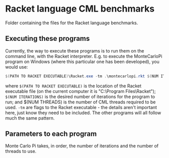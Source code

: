 # Racket language CML benchmarks

Folder containing the files for the Racket language benchmarks.

## Executing these programs

Currently, the way to execute these programs is to run them on the command line, with the Racket interpreter.  E.g. to execute the MonteCarloPi program on Windows (where this particular one has been developed), you would use:

```powershell
$(PATH TO RACKET EXECUTABLE)\Racket.exe -tm .\montecarlopi.rkt $(NUM ITERATIONS) $(NUM THREADS)
```

where `$(PATH TO RACKET EXECUTABLE)` is the location of the Racket executable file (on the current computer it is "C:\Program Files\Racket"); `$(NUM ITERATIONS)` is the desired number of iterations for the program to run; and $(NUM THREADS) is the number of CML threads required to be used.  `-tm` are flags to the Racket executable - the details aren't important here, just know they need to be included.  The other programs will all follow much the same pattern.

## Parameters to each program

Monte Carlo Pi takes, in order, the number of iterations and the number of threads to use.
